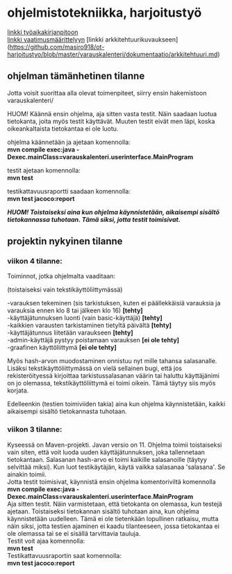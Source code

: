 # ohjelmistotekniikka, harjoitustyö

[linkki työaikakirjanpitoon](https://github.com/masiro918/ot-harjoitustyo/blob/master/varauskalenteri/tyoaikakirjanpito.md)  
[linkki vaatimusmäärittelyyn](https://github.com/masiro918/ot-harjoitustyo/blob/master/varauskalenteri/vaatimusmaarittely.md)
[linkki arkkitehtuurikuvaukseen] (https://github.com/masiro918/ot-harjoitustyo/blob/master/varauskalenteri/dokumentaatio/arkkitehtuuri.md)  
## ohjelman tämänhetinen tilanne

Jotta voisit suorittaa alla olevat toimenpiteet, siirry ensin hakemistoon varauskalenteri/  

HUOM! Käännä ensin ohjelma, aja sitten vasta testit. Näin saadaan luotua tietokanta, joita myös testit käyttävät. Muuten testit eivät men läpi, koska oikeankaltaista tietokantaa ei ole luotu.    

ohjelma käännetään ja ajetaan komennolla:  
**mvn compile exec:java -Dexec.mainClass=varauskalenteri.userinterface.MainProgram**  

testit ajetaan komennolla:  
**mvn test**  

testikattavuusraportti saadaan komennolla:  
**mvn test jacoco:report**

***HUOM! Toistaiseksi aina kun ohjelma käynnistetään, aikaisempi sisältö tietokannassa tuhotaan. Tämä siksi, jotta testit toimisivat.***

## projektin nykyinen tilanne


### viikon 4 tilanne:
Toiminnot, jotka ohjelmalta vaaditaan:    

(toistaiseksi vain tekstikäyttöliittymässä)    

-varauksen tekeminen (sis tarkistuksen, kuten ei päällekkäisiä varauksia ja varauksia ennen klo 8 tai jälkeen klo 16)  **[tehty]**  
-käyttäjätunnuksen luonti (vain basic-käyttäjä) **[tehty]**  
-kaikkien varausten tarkistaminen tietyltä päivältä **[tehty]**  
-käyttäjätunnus liitetään varaukseen **[tehty]**  
-admin-käyttäjä pystyy poistamaan varauksen **[ei ole tehty]**  
-graafinen käyttöliittymä **[ei ole tehty]**    

Myös hash-arvon muodostaminen onnistuu nyt mille tahansa salasanalle.  
Lisäksi tekstikäyttöliittymässä on vielä sellainen bugi, että jos rekisteröityessä
kirjoittaa tarkistussalasanan väärin tai haluttu käyttäjänimi on jo olemassa, tekstikäyttöliittymä
ei toimi oikein. Tämä täytyy siis myös korjata.    

Edelleenkin (testien toimiviiden takia) aina kun ohjelma käynnistetään, kaikki aikaisempi sisältö tietokannasta tuhotaan.    

### viikon 3 tilanne:
    
Kyseessä on Maven-projekti. Javan versio on 11. Ohjelma toimii toistaiseksi vain siten, että voit luoda uuden
käyttäjätunnuksen, joka tallennetaan tietokantaan. Salasanan hash-arvo ei toimi kaikille salasanoille (täytyy
selvittää miksi). Kun luot testikäytäjän, käytä vaikka salasanaa 'salasana'. Se ainakin toimii.    
Jotta testit toimisivat, käynnistä ensin ohjelma komentoriviltä komennolla    
**mvn compile exec:java -Dexec.mainClass=varauskalenteri.userinterface.MainProgram**    
Aja sitten testit. Näin varmistetaan, että tietokanta on olemassa, kun testejä ajetaan. Toistaiseksi tietokannan sisältö tuhotaan aina, kun ohjelma käynnistetään uudelleen. Tämä ei ole tietenkään lopullinen
ratkaisu, mutta näin siksi, jotta testien ajaminen ei kaadu tilanteeseen, jossa tietokantaa ei ole olemassa
tai se ei sisällä tarvittavia tauluja.    
Testit voit ajaa komennolla:    
**mvn test**    
Testikattavuusraportin saat komennolla:    
**mvn test jacoco:report**
